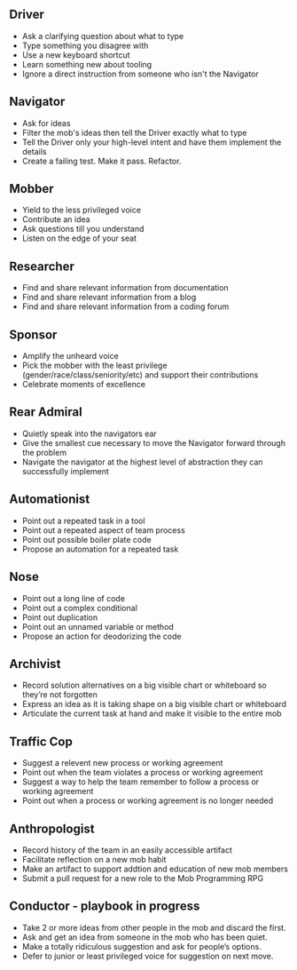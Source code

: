 ## Driver
- Ask a clarifying question about what to type
- Type something you disagree with
- Use a new keyboard shortcut
- Learn something new about tooling
- Ignore a direct instruction from someone who isn't the Navigator

## Navigator
- Ask for ideas
- Filter the mob's ideas then tell the Driver exactly what to type
- Tell the Driver only your high-level intent and have them implement the details
- Create a failing test. Make it pass. Refactor.

## Mobber
- Yield to the less privileged voice
- Contribute an idea
- Ask questions till you understand
- Listen on the edge of your seat

## Researcher
- Find and share relevant information from documentation
- Find and share relevant information from a blog
- Find and share relevant information from a coding forum

## Sponsor
- Amplify the unheard voice
- Pick the mobber with the least privilege (gender/race/class/seniority/etc) and support their contributions
- Celebrate moments of excellence

## Rear Admiral
- Quietly speak into the navigators ear
- Give the smallest cue necessary to move the Navigator forward through the problem
- Navigate the navigator at the highest level of abstraction they can successfully implement

## Automationist
- Point out a repeated task in a tool
- Point out a repeated aspect of team process
- Point out possible boiler plate code
- Propose an automation for a repeated task

## Nose
- Point out a long line of code
- Point out a complex conditional
- Point out duplication
- Point out an unnamed variable or method
- Propose an action for deodorizing the code

## Archivist
- Record solution alternatives on a big visible chart or whiteboard so they’re not forgotten
- Express an idea as it is taking shape on a big visible chart or whiteboard	
- Articulate the current task at hand and make it visible to the entire mob

## Traffic Cop
- Suggest a relevent new process or working agreement
- Point out when the team violates a process or working agreement
- Suggest a way to help the team remember to follow a process or working agreement
- Point out when a process or working agreement is no longer needed

## Anthropologist
- Record history of the team in an easily accessible artifact
- Facilitate reflection on a new mob habit
- Make an artifact to support addtion and education of new mob members
- Submit a pull request for a new role to the Mob Programming RPG

## Conductor - playbook in progress
- Take 2 or more ideas from other people in the mob and discard the first.
- Ask and get an idea from someone in the mob who has been quiet.
- Make a totally ridiculous suggestion and ask for people’s options.
- Defer to junior or least privileged voice for suggestion on next move.
